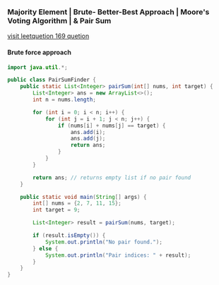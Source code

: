 ### Majority Element | Brute- Better-Best Approach | Moore's Voting Algorithm | & Pair Sum
[visit leetquetion 169 quetion](https://leetcode.com/problems/majority-element/description/)
#### Brute force approach
```java
import java.util.*;

public class PairSumFinder {
    public static List<Integer> pairSum(int[] nums, int target) {
        List<Integer> ans = new ArrayList<>();
        int n = nums.length;

        for (int i = 0; i < n; i++) {
            for (int j = i + 1; j < n; j++) {
                if (nums[i] + nums[j] == target) {
                    ans.add(i);
                    ans.add(j);
                    return ans;
                }
            }
        }

        return ans; // returns empty list if no pair found
    }

    public static void main(String[] args) {
        int[] nums = {2, 7, 11, 15};
        int target = 9;

        List<Integer> result = pairSum(nums, target);

        if (result.isEmpty()) {
            System.out.println("No pair found.");
        } else {
            System.out.println("Pair indices: " + result);
        }
    }
}
```
